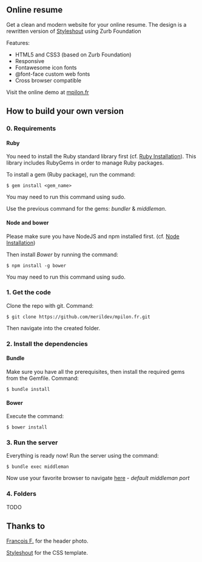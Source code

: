 ## Online resume

Get a clean and modern website for your online resume. The design is a rewritten version of [Styleshout](http://www.styleshout.com/free-templates/ceevee/) using Zurb Foundation

Features:
* HTML5 and CSS3 (based on Zurb Foundation)
* Responsive
* Fontawesome icon fonts
* @font-face custom web fonts
* Cross browser compatible

Visit the online demo at [mpilon.fr](http://www.mpilon.fr)

## How to build your own version

### 0. Requirements
#### Ruby
You need to install the Ruby standard library first (cf. [Ruby Installation](https://www.ruby-lang.org/en/documentation/installation/)). This library includes RubyGems in order to manage Ruby packages.

To install a gem (Ruby package), run the command:
```
$ gem install <gem_name>
```

You may need to run this command using sudo.

Use the previous command for the gems: *bundler* & *middleman*.

#### Node and bower
Please make sure you have NodeJS and npm installed first. (cf. [Node Installation](https://github.com/joyent/node/wiki/Installation))

Then install *Bower* by running the command:
```
$ npm install -g bower
```

You may need to run this command using sudo.

### 1. Get the code

Clone the repo with git. Command:
```
$ git clone https://github.com/merildev/mpilon.fr.git
```

Then navigate into the created folder.

### 2. Install the dependencies
#### Bundle
Make sure you have all the prerequisites, then install the required gems from the Gemfile. Command:
```
$ bundle install
```

#### Bower
Execute the command:
```
$ bower install
```

### 3. Run the server
Everything is ready now! Run the server using the command:
```
$ bundle exec middleman
```

Now use your favorite browser to navigate [here](http://0.0.0.0:4567) - *default middleman port*

### 4. Folders
TODO

## Thanks to
[François F.](https://www.flickr.com/photos/bananaboy24/) for the header photo.

[Styleshout](http://www.styleshout.com) for the CSS template.